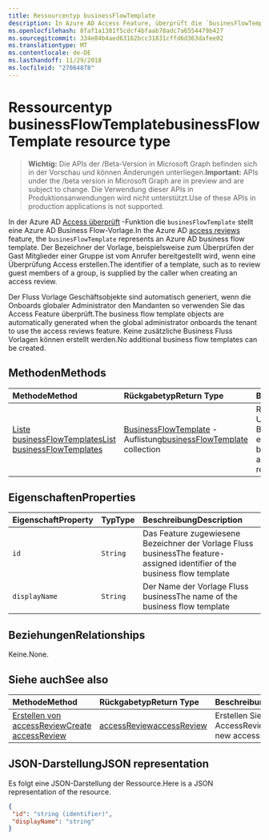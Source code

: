 ```yaml
---
title: Ressourcentyp businessFlowTemplate
description: In Azure AD Access Feature, überprüft die `businesFlowTemplate` stellt eine Azure AD Business Flow-Vorlage. Der Bezeichner der Vorlage, beispielsweise zum Überprüfen der Gast Mitglieder einer Gruppe ist vom Anrufer bereitgestellt wird, wenn eine Überprüfung Access erstellen.
ms.openlocfilehash: 8faf1a1381f5cdcf4bfaab78adc7a6554479b427
ms.sourcegitcommit: 334e84b4aed63162bcc31831cffd6d363dafee02
ms.translationtype: MT
ms.contentlocale: de-DE
ms.lasthandoff: 11/29/2018
ms.locfileid: "27064878"
---
```

# <a name="businessflowtemplate-resource-type"></a><span data-ttu-id="b3ee7-104">Ressourcentyp businessFlowTemplate</span><span class="sxs-lookup"><span data-stu-id="b3ee7-104">businessFlowTemplate resource type</span></span>

> <span data-ttu-id="b3ee7-105">**Wichtig:** Die APIs der /Beta-Version in Microsoft Graph befinden sich in der Vorschau und können Änderungen unterliegen.</span><span class="sxs-lookup"><span data-stu-id="b3ee7-105">**Important:** APIs under the /beta version in Microsoft Graph are in preview and are subject to change.</span></span> <span data-ttu-id="b3ee7-106">Die Verwendung dieser APIs in Produktionsanwendungen wird nicht unterstützt.</span><span class="sxs-lookup"><span data-stu-id="b3ee7-106">Use of these APIs in production applications is not supported.</span></span>

<span data-ttu-id="b3ee7-107">In der Azure AD [Access überprüft](accessreviews-root.md) -Funktion die `businesFlowTemplate` stellt eine Azure AD Business Flow-Vorlage.</span><span class="sxs-lookup"><span data-stu-id="b3ee7-107">In the Azure AD [access reviews](accessreviews-root.md) feature, the `businesFlowTemplate` represents an Azure AD business flow template.</span></span> <span data-ttu-id="b3ee7-108">Der Bezeichner der Vorlage, beispielsweise zum Überprüfen der Gast Mitglieder einer Gruppe ist vom Anrufer bereitgestellt wird, wenn eine Überprüfung Access erstellen.</span><span class="sxs-lookup"><span data-stu-id="b3ee7-108">The identifier of a template, such as to review guest members of a group, is supplied by the caller when creating an access review.</span></span>

<span data-ttu-id="b3ee7-109">Der Fluss Vorlage Geschäftsobjekte sind automatisch generiert, wenn die Onboards globaler Administrator den Mandanten so verwenden Sie das Access Feature überprüft.</span><span class="sxs-lookup"><span data-stu-id="b3ee7-109">The business flow template objects are automatically generated when the global administrator onboards the tenant to use the access reviews feature.</span></span>  <span data-ttu-id="b3ee7-110">Keine zusätzliche Business Fluss Vorlagen können erstellt werden.</span><span class="sxs-lookup"><span data-stu-id="b3ee7-110">No additional business flow templates can be created.</span></span>


## <a name="methods"></a><span data-ttu-id="b3ee7-111">Methoden</span><span class="sxs-lookup"><span data-stu-id="b3ee7-111">Methods</span></span>

| <span data-ttu-id="b3ee7-112">Methode</span><span class="sxs-lookup"><span data-stu-id="b3ee7-112">Method</span></span>           | <span data-ttu-id="b3ee7-113">Rückgabetyp</span><span class="sxs-lookup"><span data-stu-id="b3ee7-113">Return Type</span></span>    |<span data-ttu-id="b3ee7-114">Beschreibung</span><span class="sxs-lookup"><span data-stu-id="b3ee7-114">Description</span></span>|
|:---------------|:--------|:----------|
|[<span data-ttu-id="b3ee7-115">Liste businessFlowTemplates</span><span class="sxs-lookup"><span data-stu-id="b3ee7-115">List businessFlowTemplates</span></span>](../api/businessflowtemplate-list.md) | <span data-ttu-id="b3ee7-116">[BusinessFlowTemplate](businessflowtemplate.md) -Auflistung</span><span class="sxs-lookup"><span data-stu-id="b3ee7-116">[businessFlowTemplate](businessflowtemplate.md) collection</span></span>| <span data-ttu-id="b3ee7-117">Rufen Sie die Vorlagen für Unternehmen Fluss Bewertungen Zugriff auf entsprechende.</span><span class="sxs-lookup"><span data-stu-id="b3ee7-117">Get the business flow templates appropriate to access reviews.</span></span>|

## <a name="properties"></a><span data-ttu-id="b3ee7-118">Eigenschaften</span><span class="sxs-lookup"><span data-stu-id="b3ee7-118">Properties</span></span>
| <span data-ttu-id="b3ee7-119">Eigenschaft</span><span class="sxs-lookup"><span data-stu-id="b3ee7-119">Property</span></span>     | <span data-ttu-id="b3ee7-120">Typ</span><span class="sxs-lookup"><span data-stu-id="b3ee7-120">Type</span></span>   |<span data-ttu-id="b3ee7-121">Beschreibung</span><span class="sxs-lookup"><span data-stu-id="b3ee7-121">Description</span></span>|
|:---------------|:--------|:----------|
| `id`                     |`String`                | <span data-ttu-id="b3ee7-122">Das Feature zugewiesene Bezeichner der Vorlage Fluss business</span><span class="sxs-lookup"><span data-stu-id="b3ee7-122">The feature-assigned identifier of the business flow template</span></span>                                      |
| `displayName`            |`String`                | <span data-ttu-id="b3ee7-123">Der Name der Vorlage Fluss business</span><span class="sxs-lookup"><span data-stu-id="b3ee7-123">The name of the business flow template</span></span>                                                             |


## <a name="relationships"></a><span data-ttu-id="b3ee7-124">Beziehungen</span><span class="sxs-lookup"><span data-stu-id="b3ee7-124">Relationships</span></span>

<span data-ttu-id="b3ee7-125">Keine.</span><span class="sxs-lookup"><span data-stu-id="b3ee7-125">None.</span></span>

## <a name="see-also"></a><span data-ttu-id="b3ee7-126">Siehe auch</span><span class="sxs-lookup"><span data-stu-id="b3ee7-126">See also</span></span>

| <span data-ttu-id="b3ee7-127">Methode</span><span class="sxs-lookup"><span data-stu-id="b3ee7-127">Method</span></span>           | <span data-ttu-id="b3ee7-128">Rückgabetyp</span><span class="sxs-lookup"><span data-stu-id="b3ee7-128">Return Type</span></span>    |<span data-ttu-id="b3ee7-129">Beschreibung</span><span class="sxs-lookup"><span data-stu-id="b3ee7-129">Description</span></span>|
|:---------------|:--------|:----------|
|[<span data-ttu-id="b3ee7-130">Erstellen von accessReview</span><span class="sxs-lookup"><span data-stu-id="b3ee7-130">Create accessReview</span></span>](../api/accessreview-create.md) | [<span data-ttu-id="b3ee7-131">accessReview</span><span class="sxs-lookup"><span data-stu-id="b3ee7-131">accessReview</span></span>](accessreview.md) |   <span data-ttu-id="b3ee7-132">Erstellen Sie eine neue AccessReview.</span><span class="sxs-lookup"><span data-stu-id="b3ee7-132">Create a new accessReview.</span></span> |


## <a name="json-representation"></a><span data-ttu-id="b3ee7-133">JSON-Darstellung</span><span class="sxs-lookup"><span data-stu-id="b3ee7-133">JSON representation</span></span>

<span data-ttu-id="b3ee7-134">Es folgt eine JSON-Darstellung der Ressource.</span><span class="sxs-lookup"><span data-stu-id="b3ee7-134">Here is a JSON representation of the resource.</span></span>

<!-- {
  "blockType": "resource",
  "optionalProperties": [

  ],
  "@odata.type": "microsoft.graph.businessFlowTemplate"
}-->

```json
{
 "id": "string (identifier)",
 "displayName": "string"
}

```

<!-- {
  "type": "#page.annotation",
  "description": "businessFlowTemplate resource",
  "keywords": "",
  "section": "documentation",
  "tocPath": ""
}-->
